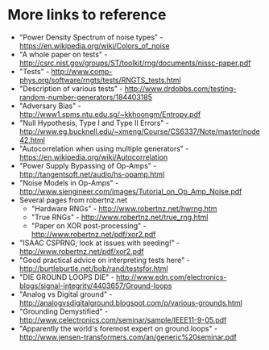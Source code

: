 More links to reference
=======================

  * "Power Density Spectrum of noise types" - https://en.wikipedia.org/wiki/Colors_of_noise
  * "A whole paper on tests" - http://csrc.nist.gov/groups/ST/toolkit/rng/documents/nissc-paper.pdf
  * "Tests" - http://www.comp-phys.org/software/rngts/tests/RNGTS_tests.html
  * "Description of various tests" - http://www.drdobbs.com/testing-random-number-generators/184403185
  * "Adversary Bias" - http://www1.spms.ntu.edu.sg/~kkhoongm/Entropy.pdf
  * "Null Hypothesis, Type I and Type II Errors" - http://www.eg.bucknell.edu/~xmeng/Course/CS6337/Note/master/node42.html
  * "Autocorrelation when using multiple generators" - https://en.wikipedia.org/wiki/Autocorrelation
  * "Power Supply Bypassing of Op-Amps" - http://tangentsoft.net/audio/hs-opamp.html
  * "Noise Models in Op-Amps" - http://www.siengineer.com/images/Tutorial_on_Op_Amp_Noise.pdf
  * Several pages from robertnz.net
    * "Hardware RNGs" - http://www.robertnz.net/hwrng.htm
    * "True RNGs" - http://www.robertnz.net/true_rng.html
    * "Paper on XOR post-processing" - http://www.robertnz.net/pdf/xor2.pdf
  * "ISAAC CSPRNG; look at issues with seeding!" - http://www.robertnz.net/pdf/xor2.pdf
  * "Good practical advice on interpreting tests here" - http://burtleburtle.net/bob/rand/testsfor.html
  * "DIE GROUND LOOPS DIE" - http://www.edn.com/electronics-blogs/signal-integrity/4403657/Ground-loops
  * "Analog vs Digital ground" - http://analogvsdigitalground.blogspot.com/p/various-grounds.html
  * "Grounding Demystified" - http://www.celectronics.com/seminar/sample/IEEE11-9-05.pdf
  * "Apparently the world's foremost expert on ground loops" - http://www.jensen-transformers.com/an/generic%20seminar.pdf
